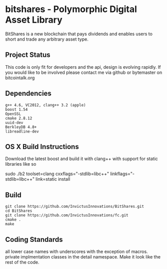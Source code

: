 bitshares - Polymorphic Digital Asset Library
=========

BitShares is a new blockchain that pays dividends and enables users
to short and trade any arbitrary asset type.


Project Status
------------
This code is only fit for developers and the api, design is evolving
rapidly.  If you would like to be involved please contact me via
github or bytemaster on bitcointalk.org   

Dependencies
-------------------
	g++ 4.6, VC2012, clang++ 3.2 (apple)
	boost 1.54
	OpenSSL
	cmake 2.8.12
	uuid-dev
	BerkleyDB 4.8+
	libreadline-dev
	

OS X Build Instructions
-----------------------
Download the latest boost and build it with clang++ with support for static libraries like so
  
  sudo ./b2 toolset=clang cxxflags="-stdlib=libc++" linkflags="-stdlib=libc++" link=static install


Build
--------------------

	git clone https://github.com/InvictusInnovations/BitShares.git
	cd BitShares
	git clone https://github.com/InvictusInnovations/fc.git
	cmake .
	make 

Coding Standards
----------------
all lower case names with underscores with the exception of macros.
private implmentation classes in the detail namespace.
Make it look like the rest of the code.



